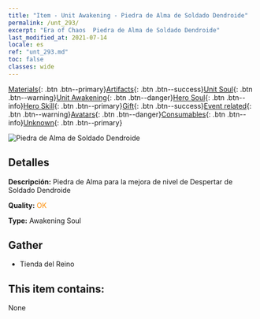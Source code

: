 ```yaml
---
title: "Item - Unit Awakening - Piedra de Alma de Soldado Dendroide"
permalink: /unt_293/
excerpt: "Era of Chaos  Piedra de Alma de Soldado Dendroide"
last_modified_at: 2021-07-14
locale: es
ref: "unt_293.md"
toc: false
classes: wide
---
```

 [Materials](/ItemsES/){: .btn .btn--primary}[Artifacts](/ItemsES/Artifacts/){: .btn .btn--success}[Unit Soul](/ItemsES/UnitSoul/){: .btn .btn--warning}[Unit Awakening](/ItemsES/UnitAwakening/){: .btn .btn--danger}[Hero Soul](/ItemsES/HeroSoul/){: .btn .btn--info}[Hero Skill](/ItemsES/HeroSkill/){: .btn .btn--primary}[Gift](/ItemsES/Gift/){: .btn .btn--success}[Event related](/ItemsES/Events/){: .btn .btn--warning}[Avatars](/ItemsES/Avatars/){: .btn .btn--danger}[Consumables](/ItemsES/Consumables/){: .btn .btn--info}[Unknown](/ItemsES/Unknown/){: .btn .btn--primary}

 ![Piedra de Alma de Soldado Dendroide](/images/u/tia_shuyao.jpg)

## Detalles
 **Descripción:** Piedra de Alma para la mejora de nivel de Despertar de Soldado Dendroide

 **Quality:** <span style="color: #FF8C00">OK</span>

 **Type:** Awakening Soul

## Gather

*    Tienda del Reino 

## This item contains:

  None


